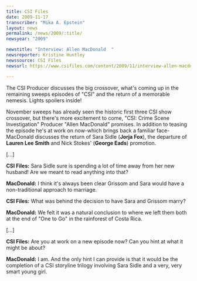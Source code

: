```yaml
---
title: CSI Files
date: 2009-11-17
transcriber: "Mika A. Epstein"
layout: news
permalink: /news/2009/:title/
newsyear: "2009"

newstitle: "Interview: Allen MacDonald  "
newsreporter: Kristine Huntley
newssource: CSI Files
newsurl: https://www.csifiles.com/content/2009/11/interview-allen-macdonald/

---
```


The CSI Producer discusses the big crossover, what's coming up in the remaining sweeps episodes of "CSI" and the return of a memorable nemesis. Lights spoilers inside!

November sweeps has already seen the historic first three CSI show crossover, but there's more excitement to come, "CSI: Crime Scene Investigation" Producer "Allen MacDonald" promises. In addition to teasing the episode he's at work on now-which brings back a familiar face-MacDonald discusses the return of Sara Sidle (**Jorja Fox**), the departure of **Lauren Lee Smith** and Nick Stokes' (**George Eads**) promotion.

[...]

**CSI Files:** Sara Sidle sure is spending a lot of time away from her new husband! Are we meant to read anything into that?

**MacDonald:** I think it's always been clear Grissom and Sara would have a non-traditional approach to marriage.

**CSI Files:** What was behind the decision to have Sara and Grissom marry?

**MacDonald:** We felt it was a natural conclusion to where we left them both at the end of "One to Go" in the rainforest of Costa Rica.

[...]

**CSI Files:** Are you at work on a new episode now? Can you hint at what it might be about?

**MacDonald:** I am. And the only hint I can provide is that it would be the completion of a CSI storyline trilogy involving Sara Sidle and a very, very smart young girl.
